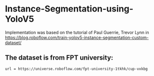 # Instance-Segmentation-using-YoloV5
Implementation was based on the tutorial of Paul Guerrie, Trevor Lynn in https://blog.roboflow.com/train-yolov5-instance-segmentation-custom-dataset/

## The dataset is from FPT university: 
    url = https://universe.roboflow.com/fpt-university-1tkhk/cup-vxkbg
